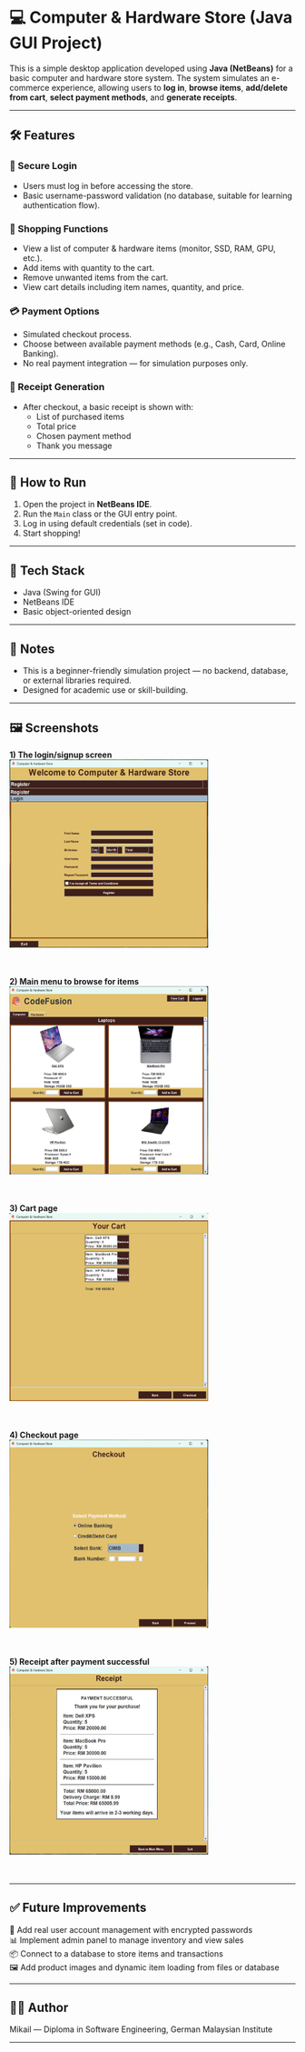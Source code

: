 # 💻 Computer & Hardware Store (Java GUI Project)

This is a simple desktop application developed using **Java (NetBeans)** for a basic computer and hardware store system. The system simulates an e-commerce experience, allowing users to **log in**, **browse items**, **add/delete from cart**, **select payment methods**, and **generate receipts**.

---

## 🛠️ Features

### 🔐 Secure Login
- Users must log in before accessing the store.
- Basic username-password validation (no database, suitable for learning authentication flow).

### 🛒 Shopping Functions
- View a list of computer & hardware items (monitor, SSD, RAM, GPU, etc.).
- Add items with quantity to the cart.
- Remove unwanted items from the cart.
- View cart details including item names, quantity, and price.

### 💳 Payment Options
- Simulated checkout process.
- Choose between available payment methods (e.g., Cash, Card, Online Banking).
- No real payment integration — for simulation purposes only.

### 🧾 Receipt Generation
- After checkout, a basic receipt is shown with:
  - List of purchased items
  - Total price
  - Chosen payment method
  - Thank you message

---

## 🚀 How to Run

1. Open the project in **NetBeans IDE**.
2. Run the `Main` class or the GUI entry point.
3. Log in using default credentials (set in code).
4. Start shopping!

---

## 🎯 Tech Stack

- Java (Swing for GUI)
- NetBeans IDE
- Basic object-oriented design

---

## 📌 Notes

- This is a beginner-friendly simulation project — no backend, database, or external libraries required.
- Designed for academic use or skill-building.

---

## 🖼️ Screenshots

**1) The login/signup screen**   
<img src="screenshots/Screenshot1.png" width="350" height="331"/><br/>  
<br/>

**2) Main menu to browse for items**  
<img src="screenshots/Screenshot2.png" width="350" height="331"/><br/>  
<br/>

**3) Cart page**    
<img src="screenshots/Screenshot3.png" width="350" height="331"/><br/>  
<br/>

**4) Checkout page**    
<img src="screenshots/Screenshot4.png" width="350" height="331"/><br/>  
<br/>

**5) Receipt after payment successful**    
<img src="screenshots/Screenshot5.png" width="350" height="331"/><br/>  
<br/>

---

## ✅ Future Improvements

🔐 Add real user account management with encrypted passwords  
📊 Implement admin panel to manage inventory and view sales  
📦 Connect to a database to store items and transactions  
🖼️ Add product images and dynamic item loading from files or database  

---

## 🧑‍💻 Author

Mikail — Diploma in Software Engineering, German Malaysian Institute

---
